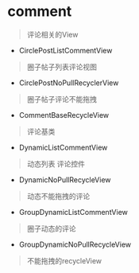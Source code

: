 # comment
> 评论相关的View

- CirclePostListCommentView
> 圈子帖子列表评论视图

- CirclePostNoPullRecyclerView
> 圈子帖子评论不能拖拽

- CommentBaseRecycleView
> 评论基类

- DynamicListCommentView
> 动态列表 评论控件

- DynamicNoPullRecycleView
> 动态不能拖拽的评论

- GroupDynamicListCommentView
> 圈子动态的评论

- GroupDynamicNoPullRecycleView
> 不能拖拽的recycleView